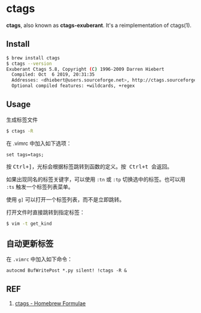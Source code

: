 # ctags

**ctags**, also known as **ctags-exuberant**. It's a reimplementation of ctags(1).

## Install

```sh
$ brew install ctags
$ ctags --version
Exuberant Ctags 5.8, Copyright (C) 1996-2009 Darren Hiebert
  Compiled: Oct  6 2019, 20:31:35
  Addresses: <dhiebert@users.sourceforge.net>, http://ctags.sourceforge.net
  Optional compiled features: +wildcards, +regex
```

## Usage

生成标签文件

```sh
$ ctags -R
```

在 .vimrc 中加入如下选项：

```
set tags=tags;
```

按 <kbd>Ctrl+]</kdb>，光标会根据标签跳转到函数的定义。按 <kbd>Ctrl+t</kbd> 会返回。

如果出现同名的标签关键字，可以使用 `:tn` 或 `:tp` 切换选中的标签。也可以用 `:ts` 触发一个标签列表菜单。

使用 `g]` 可以打开一个标签列表，而不是立即跳转。

打开文件时直接跳转到指定标签：

```sh
$ vim -t get_kind
```

## 自动更新标签

在 `.vimrc` 中加入如下命令：

```
autocmd BufWritePost *.py silent! !ctags -R &
```

## REF

1. [ctags - Homebrew Formulae][1]

[1]: https://formulae.brew.sh/formula/ctags "ctags - Homebrew Formulae"
